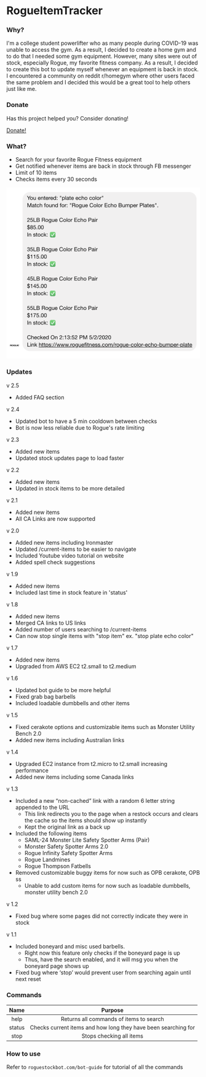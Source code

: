 # RogueItemTracker

### Why?

I'm a college student powerlifter who as many people during COVID-19 was unable
to access the gym. As a result, I decided to create a home gym and to do that I
needed some gym equipment. However, many sites were out of stock, especially
Rogue, my favorite fitness company. As a result, I decided to create this bot to
update myself whenever an equipment is back in stock. I encountered a community
on reddit r/homegym where other users faced the same problem and I decided this
would be a great tool to help others just like me.

### Donate

Has this project helped you? Consider donating!

[Donate!](https://paypal.me/roguestockbot)

### What?

- Search for your favorite Rogue Fitness equipment
- Get notified whenever items are back in stock through FB messenger
- Limit of 10 items
- Checks items every 30 seconds

![result](/views/images/home-demo.png)

### Updates

v 2.5

- Added FAQ section

v 2.4

- Updated bot to have a 5 min cooldown between checks
- Bot is now less reliable due to Rogue's rate limiting

v 2.3

- Added new items
- Updated stock updates page to load faster

v 2.2

- Added new items
- Updated in stock items to be more detailed

v 2.1

- Added new items
- All CA Links are now supported

v 2.0

- Added new items including Ironmaster
- Updated /current-items to be easier to navigate
- Included Youtube video tutorial on website
- Added spell check suggestions

v 1.9

- Added new items
- Included last time in stock feature in 'status'

v 1.8

- Added new items
- Merged CA links to US links
- Added number of users searching to /current-items
- Can now stop single items with "stop item" ex. "stop plate echo color"

v 1.7

- Added new items
- Upgraded from AWS EC2 t2.small to t2.medium

v 1.6

- Updated bot guide to be more helpful
- Fixed grab bag barbells
- Included loadable dumbbells and other items

v 1.5

- Fixed cerakote options and customizable items such as Monster Utility Bench
  2.0
- Added new items including Australian links

v 1.4

- Upgraded EC2 instance from t2.micro to t2.small increasing performance
- Added new items including some Canada links

v 1.3

- Included a new “non-cached” link with a random 6 letter string appended to the
  URL
  - This link redirects you to the page when a restock occurs and clears the
    cache so the items should show up instantly
  - Kept the original link as a back up
- Included the following items
  - SAML-24 Monster Lite Safety Spotter Arms (Pair)
  - Monster Safety Spotter Arms 2.0
  - Rogue Infinity Safety Spotter Arms
  - Rogue Landmines
  - Rogue Thompson Fatbells
- Removed customizable buggy items for now such as OPB cerakote, OPB ss
  - Unable to add custom items for now such as loadable dumbbells, monster
    utility bench 2.0

v 1.2

- Fixed bug where some pages did not correctly indicate they were in stock

v 1.1

- Included boneyard and misc used barbells.
  - Right now this feature only checks if the boneyard page is up
  - Thus, have the search enabled, and it will msg you when the boneyard page
    shows up
- Fixed bug where ‘stop’ would prevent user from searching again until next
  reset

### Commands

|  Name  |                            Purpose                             |
| :----: | :------------------------------------------------------------: |
|  help  |            Returns all commands of items to search             |
| status | Checks current items and how long they have been searching for |
|  stop  |                    Stops checking all items                    |

### How to use

Refer to `roguestockbot.com/bot-guide` for tutorial of all the commands
